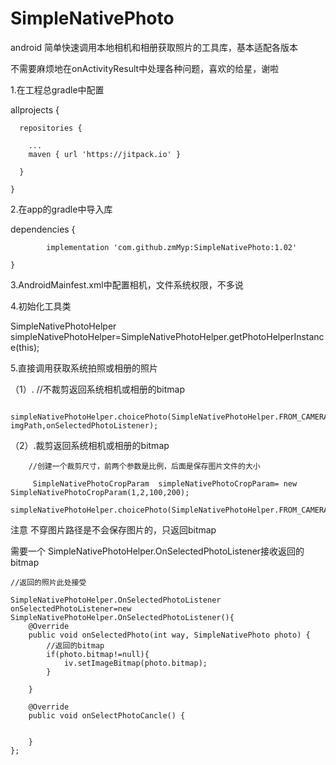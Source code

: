# SimpleNativePhoto
android  简单快速调用本地相机和相册获取照片的工具库，基本适配各版本

不需要麻烦地在onActivityResult中处理各种问题，喜欢的给星，谢啦

1.在工程总gradle中配置

  allprojects {
  
      repositories {
      
        ...
        maven { url 'https://jitpack.io' }
	
      }
      
    }
    
  
 2.在app的gradle中导入库
 
  dependencies {
  
	        implementation 'com.github.zmMyp:SimpleNativePhoto:1.02'
		
	}
  
 3.AndroidMainfest.xml中配置相机，文件系统权限，不多说
 
 4.初始化工具类
 
 
  SimpleNativePhotoHelper simpleNativePhotoHelper=SimpleNativePhotoHelper.getPhotoHelperInstance(this);
  
5.直接调用获取系统拍照或相册的照片

   （1）. //不裁剪返回系统相机或相册的bitmap
   
         simpleNativePhotoHelper.choicePhoto(SimpleNativePhotoHelper.FROM_CAMERA, imgPath,onSelectedPhotoListener);
   
   （2）.裁剪返回系统相机或相册的bitmap
   
        //创建一个裁剪尺寸，前两个参数是比例，后面是保存图片文件的大小
	
         SimpleNativePhotoCropParam  simpleNativePhotoCropParam= new SimpleNativePhotoCropParam(1,2,100,200);
            simpleNativePhotoHelper.choicePhoto(SimpleNativePhotoHelper.FROM_CAMERA,imgPath,onSelectedPhotoListener,simpleNativePhotoCropParam);
 
 
 注意 不穿图片路径是不会保存图片的，只返回bitmap 
 
   需要一个 SimpleNativePhotoHelper.OnSelectedPhotoListener接收返回的bitmap
   
    //返回的照片此处接受
    
    SimpleNativePhotoHelper.OnSelectedPhotoListener onSelectedPhotoListener=new SimpleNativePhotoHelper.OnSelectedPhotoListener(){
        @Override
        public void onSelectedPhoto(int way, SimpleNativePhoto photo) {
            //返回的bitmap
            if(photo.bitmap!=null){
                iv.setImageBitmap(photo.bitmap);
            }

        }

        @Override
        public void onSelectPhotoCancle() {


        }
    };
   
